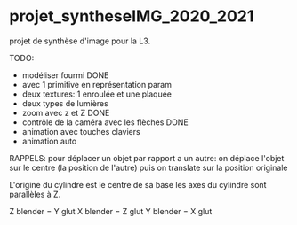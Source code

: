 # projet_syntheseIMG_2020_2021
projet de synthèse d'image pour la L3. 

TODO:
* modéliser fourmi                              DONE
* avec 1 primitive en représentation param
* deux textures: 1 enroulée et une plaquée
* deux types de lumières
* zoom avec z et Z                              DONE
* contrôle de la caméra avec les flèches        DONE
* animation avec touches claviers               
* animation auto

RAPPELS:
pour déplacer un objet par rapport a un autre:
on déplace l'objet sur le centre (la position de l'autre)
puis on translate sur la position originale

L'origine du cylindre est le centre de sa base
les axes du cylindre sont parallèles à Z.

Z blender = Y glut
X blender = Z glut
Y blender = X glut
